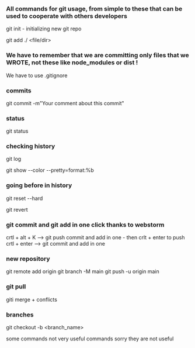 ### All commands for git usage, from simple to these that can be used to cooperate with others developers

git init - initializing new git repo

git add ./ <file/dir>

### We have to remember that we are committing only files that we WROTE, not these like node_modules or dist !

We have to use .gitignore

### commits

git commit -m"Your comment about this commit"

### status

git status

### checking history

git log

git show --color --pretty=format:%b <hash commita>

### going before in history

git reset --hard <hash or tag of commit that we want to go>

git revert <hash or tag of commit that we want to go>

### git commit and git add in one click thanks to webstorm

crtl + alt + K --> git push commit and add in one - then crlt + enter to push
crtl + enter --> git commit and add in one

### new repository

git remote add origin <link to repository>
git branch -M main
git push -u origin main

### git pull

giti merge + conflicts

### branches

git checkout -b <branch_name>

some commands
not very useful commands
sorry they are not useful